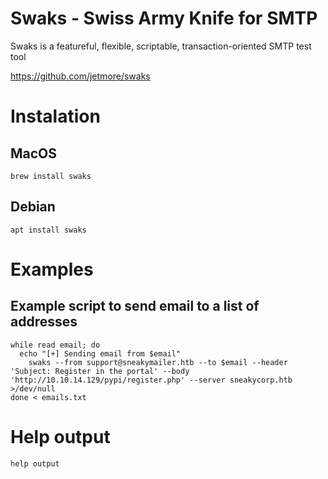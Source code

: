 # Swaks - Swiss Army Knife for SMTP
Swaks is a featureful, flexible, scriptable, transaction-oriented SMTP test tool

https://github.com/jetmore/swaks

# Instalation
## MacOS
    brew install swaks
## Debian
    apt install swaks

# Examples

## Example script to send email to a list of addresses
    while read email; do
      echo "[+] Sending email from $email"
        swaks --from support@sneakymailer.htb --to $email --header 'Subject: Register in the portal' --body 'http://10.10.14.129/pypi/register.php' --server sneakycorp.htb >/dev/null
    done < emails.txt

# Help output
```
help output
```